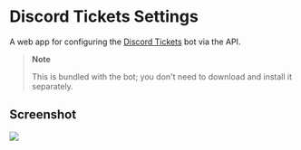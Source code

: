 # Discord Tickets Settings

A web app for configuring the [Discord Tickets](https://discordtickets.app) bot via the API.

> **Note**
>
> This is bundled with the bot; you don't need to download and install it separately.

## Screenshot

![](https://static.eartharoid.me/x/2022/09/2022-09-06-20-59-46-DiscordTickets.png)
